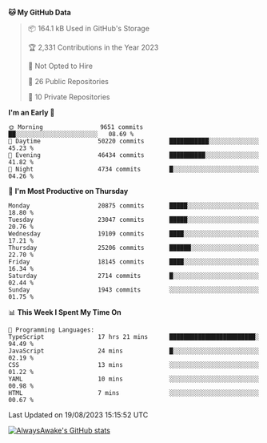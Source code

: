 <!--START_SECTION:waka-->
**🐱 My GitHub Data** 

> 📦 164.1 kB Used in GitHub's Storage 
 > 
> 🏆 2,331 Contributions in the Year 2023
 > 
> 🚫 Not Opted to Hire
 > 
> 📜 26 Public Repositories 
 > 
> 🔑 10 Private Repositories 
 > 
**I'm an Early 🐤** 

```text
🌞 Morning                9651 commits        ██░░░░░░░░░░░░░░░░░░░░░░░   08.69 % 
🌆 Daytime                50220 commits       ███████████░░░░░░░░░░░░░░   45.23 % 
🌃 Evening                46434 commits       ██████████░░░░░░░░░░░░░░░   41.82 % 
🌙 Night                  4734 commits        █░░░░░░░░░░░░░░░░░░░░░░░░   04.26 % 
```
📅 **I'm Most Productive on Thursday** 

```text
Monday                   20875 commits       █████░░░░░░░░░░░░░░░░░░░░   18.80 % 
Tuesday                  23047 commits       █████░░░░░░░░░░░░░░░░░░░░   20.76 % 
Wednesday                19109 commits       ████░░░░░░░░░░░░░░░░░░░░░   17.21 % 
Thursday                 25206 commits       ██████░░░░░░░░░░░░░░░░░░░   22.70 % 
Friday                   18145 commits       ████░░░░░░░░░░░░░░░░░░░░░   16.34 % 
Saturday                 2714 commits        █░░░░░░░░░░░░░░░░░░░░░░░░   02.44 % 
Sunday                   1943 commits        ░░░░░░░░░░░░░░░░░░░░░░░░░   01.75 % 
```


📊 **This Week I Spent My Time On** 

```text
💬 Programming Languages: 
TypeScript               17 hrs 21 mins      ████████████████████████░   94.49 % 
JavaScript               24 mins             █░░░░░░░░░░░░░░░░░░░░░░░░   02.19 % 
CSS                      13 mins             ░░░░░░░░░░░░░░░░░░░░░░░░░   01.22 % 
YAML                     10 mins             ░░░░░░░░░░░░░░░░░░░░░░░░░   00.98 % 
HTML                     7 mins              ░░░░░░░░░░░░░░░░░░░░░░░░░   00.67 % 
```


 Last Updated on 19/08/2023 15:15:52 UTC
<!--END_SECTION:waka-->

[![AlwaysAwake's GitHub stats](https://github-readme-stats.vercel.app/api?username=AlwaysAwake&show_icons=true&theme=github_dark&count_private=true)](https://github.com/AlwaysAwake/AlwaysAwake)
